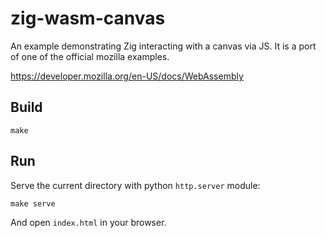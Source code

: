 # zig-wasm-canvas

An example demonstrating Zig interacting with a canvas via JS. It is a port of
one of the official mozilla examples.

https://developer.mozilla.org/en-US/docs/WebAssembly

## Build

```
make
```

## Run

Serve the current directory with python `http.server` module:

```
make serve
```

And open `index.html` in your browser.
